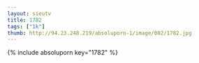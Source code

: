 ```yaml
--- 
layout: sieutv
title: 1782
tags: ["1k"]
thumb: http://94.23.248.219/absoluporn-1/image/002/1782.jpg
---
```

{% include absoluporn key="1782" %} 
